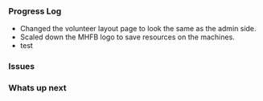 
### Progress Log
- Changed the volunteer layout page to look the same as the admin side.
- Scaled down the MHFB logo to save resources on the machines.
- test

### Issues

### Whats up next
<!--stackedit_data:
eyJoaXN0b3J5IjpbLTEwNzg2OTI3OTgsMTc0NzI3Njc4Nl19
-->